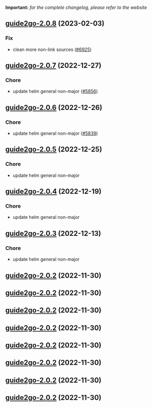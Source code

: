 **Important:**
*for the complete changelog, please refer to the website*




## [guide2go-2.0.8](https://github.com/truecharts/charts/compare/guide2go-2.0.7...guide2go-2.0.8) (2023-02-03)

### Fix

-  clean more non-link sources ([#6925](https://github.com/truecharts/charts/issues/6925))
  
  


## [guide2go-2.0.7](https://github.com/truecharts/charts/compare/guide2go-2.0.6...guide2go-2.0.7) (2022-12-27)

### Chore

- update helm general non-major ([#5856](https://github.com/truecharts/charts/issues/5856))
  
  


## [guide2go-2.0.6](https://github.com/truecharts/charts/compare/guide2go-2.0.5...guide2go-2.0.6) (2022-12-26)

### Chore

- update helm general non-major ([#5839](https://github.com/truecharts/charts/issues/5839))
  
  


## [guide2go-2.0.5](https://github.com/truecharts/charts/compare/guide2go-2.0.4...guide2go-2.0.5) (2022-12-25)

### Chore

- update helm general non-major
  
  


## [guide2go-2.0.4](https://github.com/truecharts/charts/compare/guide2go-2.0.3...guide2go-2.0.4) (2022-12-19)

### Chore

- update helm general non-major
  
  


## [guide2go-2.0.3](https://github.com/truecharts/charts/compare/guide2go-2.0.2...guide2go-2.0.3) (2022-12-13)

### Chore

- update helm general non-major
  
  


## [guide2go-2.0.2](https://github.com/truecharts/charts/compare/guide2go-2.0.1...guide2go-2.0.2) (2022-11-30)




## [guide2go-2.0.2](https://github.com/truecharts/charts/compare/guide2go-2.0.1...guide2go-2.0.2) (2022-11-30)




## [guide2go-2.0.2](https://github.com/truecharts/charts/compare/guide2go-2.0.1...guide2go-2.0.2) (2022-11-30)




## [guide2go-2.0.2](https://github.com/truecharts/charts/compare/guide2go-2.0.1...guide2go-2.0.2) (2022-11-30)




## [guide2go-2.0.2](https://github.com/truecharts/charts/compare/guide2go-2.0.1...guide2go-2.0.2) (2022-11-30)




## [guide2go-2.0.2](https://github.com/truecharts/charts/compare/guide2go-2.0.1...guide2go-2.0.2) (2022-11-30)




## [guide2go-2.0.2](https://github.com/truecharts/charts/compare/guide2go-2.0.1...guide2go-2.0.2) (2022-11-30)




## [guide2go-2.0.2](https://github.com/truecharts/charts/compare/guide2go-2.0.1...guide2go-2.0.2) (2022-11-30)




